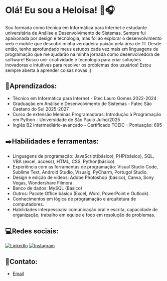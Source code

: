# Olá! Eu sou a Heloisa! 🧋🎧

Sou formada como técnica em Informática para Internet e estudante universitária de Análise e Desenvolvimento de Sistemas. Sempre fui apaixonada por design e tecnologia, mas foi ao explorar o desenvolvimento web e mobile que descobri minha verdadeira paixão pela área de TI. Desde então, tenho aprofundado meus estudos cada vez mais em linguagens de programação que me ajudarão na minha jornada como desenvolvedora de software! Busco unir criatividade e tecnologia para criar soluções inovadoras e intuitivas para resolver os problemas dos usuários! Estou sempre aberta à aprender coisas novas ;)

## 📓Aprendizados:
- Técnico em Informática para Internet - Etec Lauro Gomes 2022-2024
- Graduação em Análise e Desenvolvimento de Sistemas - Fatec São Caetano do Sul 2025-2027
- Curso de extensão Meninas Programadoras: Introdução à Programação em Python - Universidade de São Paulo Julho/2025
- Inglês B2 Intermediário-avançado - Certificado TOEIC – Pontuação: 695

## ✒️Habilidades e ferramentas:
-	Linguagens de programação: JavaScript(básico), PHP(básico), SQL, VBA (excel, access), HTML, CSS, Python(básico)
- Experiência com as ferramentas de programação: Visual Studio Code, Sublime Text, Android Studio, Visualg, PyCharm, Portugol Studio.
- Design e edição de vídeos: Adobe Photoshop (básico), Canva, Sony Vegas, Wondershare Filmora.
- Banco de dados: MySQL (Básico)
- Outros: Pacote Office básico (Excel, Word, PowerPoint e Outlook).
- Conhecimentos em lógica de programação e arquitetura de computadores.
- Habilidades interpessoais: comunicação oral e escrita, capacidade de organização, trabalho em equipe e foco em resolução de problemas.

## 💻Redes sociais:
[![LinkedIn](https://img.shields.io/badge/in/elidiana-fff?style=flat&logo=linkedin&logoColor=FFFFFF&labelColor=8b7bdf)](https://www.linkedin.com/in/heloisa-cadenas-maciel/)
[![Instagram](https://img.shields.io/badge/@elicosmaker-fff?style=flat&logo=instagram&logoColor=FFFFFF&labelColor=8b7bdf)](https://www.instagram.com/heloiisz/)

## 📩Contato:
- [Email](mailto:heloisacadenas36@gmail.com)
